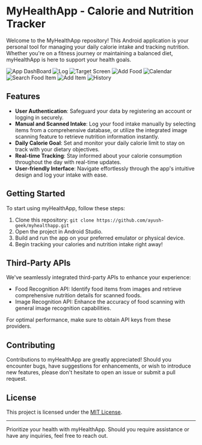 # MyHealthApp - Calorie and Nutrition Tracker

Welcome to the MyHealthApp repository! This Android application is your personal tool for managing your daily calorie intake and tracking nutrition. Whether you're on a fitness journey or maintaining a balanced diet, myHealthApp is here to support your health goals.

![App DashBoard](dashboard.png)
![Log ](Log.jpg)
![Target Screen](target.jpg)
![Add Food](add1.jpg)
![Calendar](Calendar.jpg)
![Search Food Item](add2.jpg)
![Add Item](add3.jpg)
![History](add3.jpg)

## Features

- **User Authentication**: Safeguard your data by registering an account or logging in securely.
- **Manual and Scanned Intake**: Log your food intake manually by selecting items from a comprehensive database, or utilize the integrated image scanning feature to retrieve nutrition information instantly.
- **Daily Calorie Goal**: Set and monitor your daily calorie limit to stay on track with your dietary objectives.
- **Real-time Tracking**: Stay informed about your calorie consumption throughout the day with real-time updates.
- **User-friendly Interface**: Navigate effortlessly through the app's intuitive design and log your intake with ease.

## Getting Started

To start using myHealthApp, follow these steps:

1. Clone this repository: `git clone https://github.com/ayush-geek/myhealthapp.git`
2. Open the project in Android Studio.
3. Build and run the app on your preferred emulator or physical device.
4. Begin tracking your calories and nutrition intake right away!

## Third-Party APIs

We've seamlessly integrated third-party APIs to enhance your experience:
- Food Recognition API: Identify food items from images and retrieve comprehensive nutrition details for scanned foods.
- Image Recognition API: Enhance the accuracy of food scanning with general image recognition capabilities.

For optimal performance, make sure to obtain API keys from these providers.

## Contributing

Contributions to myHealthApp are greatly appreciated! Should you encounter bugs, have suggestions for enhancements, or wish to introduce new features, please don't hesitate to open an issue or submit a pull request.

## License

This project is licensed under the [MIT License](LICENSE).

---

Prioritize your health with myHealthApp. Should you require assistance or have any inquiries, feel free to reach out.
